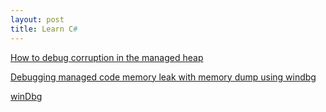 ```yaml
---
layout: post
title: Learn C#
---
```


[How to debug corruption in the managed heap](https://stackoverflow.com/questions/7064966/how-to-debug-corruption-in-the-managed-heap)

[Debugging managed code memory leak with memory dump using windbg](https://blogs.msdn.microsoft.com/tess/2006/02/09/net-crash-managed-heap-corruption-calling-unmanaged-code/)

[winDbg](http://wingdb.com/wgDownload.htm)
